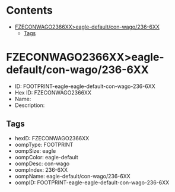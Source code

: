 



Contents
========

* [FZECONWAGO2366XX>eagle-default/con-wago/236-6XX](#fzeconwago2366xxeagle-defaultcon-wago236-6xx)
	* [Tags](#tags)

# FZECONWAGO2366XX>eagle-default/con-wago/236-6XX

- ID: FOOTPRINT-eagle-eagle-default-con-wago-236-6XX
- Hex ID: FZECONWAGO2366XX
- Name: 
- Description: 

## Tags

- hexID: FZECONWAGO2366XX
- oompType: FOOTPRINT
- oompSize: eagle
- oompColor: eagle-default
- oompDesc: con-wago
- oompIndex: 236-6XX
- oompName: eagle-default/con-wago/236-6XX
- oompID: FOOTPRINT-eagle-eagle-default-con-wago-236-6XX
